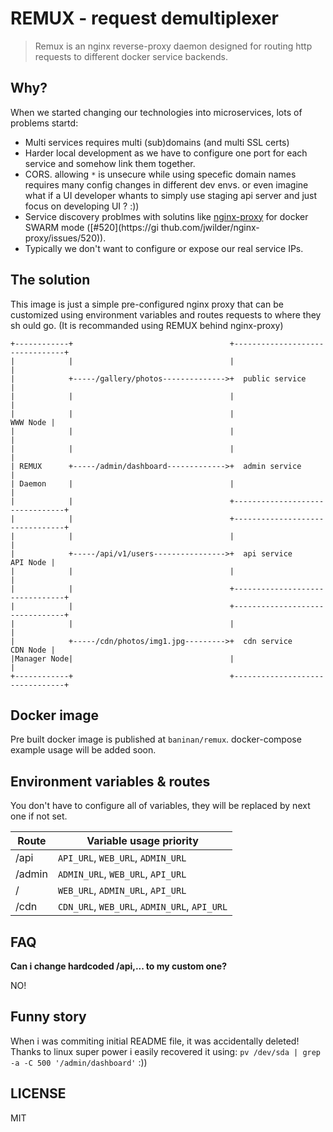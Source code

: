 # REMUX - request demultiplexer
> Remux is an nginx reverse-proxy daemon designed for routing http requests to different docker service backends.

## Why?
When we started changing our technologies into microservices, lots of problems startd:

- Multi services requires multi (sub)domains (and multi SSL certs)
- Harder local development as we have to configure one port for each service and somehow link them together.
- CORS. allowing `*` is unsecure while using specefic domain names requires many config changes in different dev envs.
  or even imagine what if a UI developer whants to simply use staging api server and just focus on developing UI ? :))
- Service discovery problmes with solutins like [nginx-proxy](https://github.com/jwilder/nginx-proxy) for docker SWARM mode ([#520](https://gi
thub.com/jwilder/nginx-proxy/issues/520)).
- Typically we don't want to configure or expose our real service IPs.

## The solution
This image is just a simple pre-configured nginx proxy that can be customized using environment variables and routes requests to where they sh
ould go. (It is recommanded using REMUX behind nginx-proxy)

```
+------------+                                   +--------------------------------+
|            |                                   |                                |
|            +-----/gallery/photos-------------->+  public service                |
|            |                                   |                                |
|            |                                   |                       WWW Node |
|            |                                   |                                |
|            |                                   |                                |
| REMUX      +-----/admin/dashboard------------->+  admin service                 |
| Daemon     |                                   |                                |                       
|            |                                   +--------------------------------+
|            |                                   +--------------------------------+
|            |                                   |                                |
|            +-----/api/v1/users---------------->+  api service          API Node |
|            |                                   |                                |
|            |                                   +--------------------------------+
|            |                                   +--------------------------------+
|            |                                   |                                |
|            +-----/cdn/photos/img1.jpg--------->+  cdn service          CDN Node |
|Manager Node|                                   |                                |
+------------+                                   +--------------------------------+
```

## Docker image
Pre built docker image is published at `baninan/remux`.
docker-compose example usage will be added soon.

## Environment variables & routes
You don't have to configure all of variables, they will be replaced by next one if not set.

Route    |  Variable usage priority
---------|----------------------------------------------
/api     | `API_URL`, `WEB_URL`, `ADMIN_URL`
/admin   | `ADMIN_URL`, `WEB_URL`, `API_URL`
/        | `WEB_URL`, `ADMIN_URL`, `API_URL`
/cdn     | `CDN_URL`, `WEB_URL`, `ADMIN_URL`, `API_URL`

## FAQ
**Can i change hardcoded /api,... to my custom one?**

NO!

## Funny story
When i was commiting initial README file, it was accidentally deleted! Thanks to linux super power i easily recovered it using:
`pv /dev/sda | grep -a -C 500 '/admin/dashboard'` :))

## LICENSE
MIT
